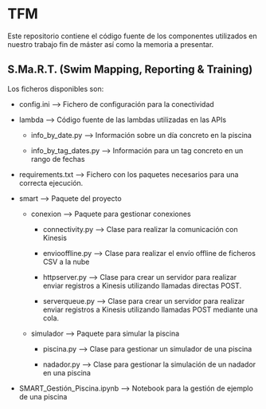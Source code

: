 # TFM

Este repositorio contiene el código fuente de los componentes utilizados en nuestro trabajo fin de máster así como la memoria a presentar.

## S.Ma.R.T. (Swim Mapping, Reporting & Training)

Los ficheros disponibles son:

* config.ini --> Fichero de configuración para la conectividad

* lambda --> Código fuente de las lambdas utilizadas en las APIs

  * info_by_date.py --> Información sobre un día concreto en la piscina
 
  * info_by_tag_dates.py --> Información para un tag concreto en un rango de fechas

* requirements.txt --> Fichero con los paquetes necesarios para una correcta ejecución.

* smart --> Paquete del proyecto

  * conexion --> Paquete para gestionar conexiones
  
    * connectivity.py --> Clase para realizar la comunicación con Kinesis
    
    * enviooffline.py --> Clase para realizar el envío offline de ficheros CSV a la nube
    
    * httpserver.py --> Clase para crear un servidor para realizar enviar registros a Kinesis utilizando llamadas directas POST.
    
    * serverqueue.py --> Clase para crear un servidor para realizar enviar registros a Kinesis utilizando llamadas POST mediante una cola.

  * simulador --> Paquete para simular la piscina
  
    * piscina.py --> Clase para gestionar un simulador de una piscina
    
    * nadador.py --> Clase para gestionar la simulación de un nadador en una piscina

* SMART_Gestión_Piscina.ipynb --> Notebook para la gestión de ejemplo de una piscina
